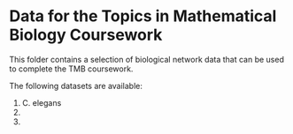 # Data for the Topics in Mathematical Biology Coursework

This folder contains a selection of biological network data that can be used to complete the TMB coursework.

The following datasets are available:

 1. C. elegans
 2.
 3.

